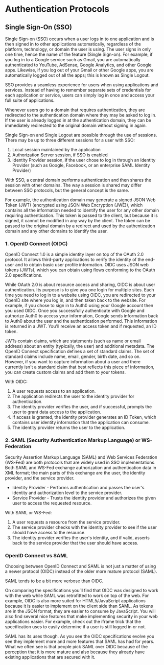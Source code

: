 # Authentication Protocols

<!-- ## Kerberos

Kerberos is a network authentication protocol. It is designed to provide strong authentication for client/server applications by using a combination of private key encryption and access tickets to safely verify user identities.

The main reasons for adopting Kerberos are:

* Plain text passwords are never sent across an insecure network.
* Encryption protects all access keys and tickets.
* Every login has three stages of authentication.
* Authentication is mutual, so both users and providers are safe from scams.

Every Kerberos verification involves a Key Distribution Center (KDC). The KDC acts as a trusted third-party authentication service, and it operates from the Kerberos server. KDC consists of three main components:
1. An authentication server (AS): The AS performs initial authentication when a user wants to access a service.
2. A ticket granting server (TGS): This server connects a user with the service server (SS).
3. A Kerberos database: This database stores IDs and passwords of verified users.

Kerberos Authentication is a multi-step process. Let us say a user wishes to access a network file server to read a document. Below are the steps required to authenticate through Kerberos:
1. The user issues an encrypted request for a Ticket Granting Ticket (TGT) to the Authentication Server. The request includes the user ID and password. When the AS gets the request, it searches for the password in the Kerberos database based on the user ID. If the user typed in the correct password, the AS decrypts the request.
2. The AS issues a TGT after verifying the user.
3. The user sends the TGT to the Ticket Granting Server. Along with the TGT, the user also explains the reason for accessing the file server. The TGS decrypts the ticket with the secret key shared with the AS.
4. If the TGT is valid, the TGS issues a service ticket to the user.
5. The user sends the service ticket to the file server. The file server decrypts the ticket with the secret key shared with TGS.
6. If the secret keys match, the file server allows the user to open the document. The service ticket determines how long the user has access to the record.

<p align="center">
  <img src="../images/kerberos.PNG" width="400">
</p>

Once access expires, the user needs to go through the entire Kerberos authentication protocol again.

### Can Kerberos Be Hacked?

The biggest threats to a Kerberos system are forged tickets, repeated attempts to guess a password and encryption downgrading malware. A combination of all three tactics is the usual recipe for successful breaches.

The most successful methods of hacking Kerberos include:

* Pass-the-ticket: A cyber attacker forges a session key and presents the fake credentials to reach the resources. Hackers usually forge a golden ticket (a ticket that grants domain admin access) or a silver ticket (a ticket that grants access to a service).
* Credential stuffing and brute-force attacks: Automated, continued attempts to guess a user password. Most brute-force attacks go after the initial ticketing and the ticket-granting service.
* Skeleton key malware: This malware bypasses Kerberos and downgrades key encryption. The attacker must have admin access to launch the cyberattack.
* DCShadow attack: This hack occurs when attackers gain enough access within the network to set up their own DC for further infiltration.

Despite these dangers, Kerberos remains the best security protocol available today. If users practice good password choice policies, the likelihood of hacks is minimal. -->

## Single Sign-On (SSO)

Single Sign-on (SSO) occurs when a user logs in to one application and is then signed in to other applications automatically, regardless of the platform, technology, or domain the user is using. The user signs in only one time, hence the name of the feature (Single Sign-on). For example, if you log in to a Google service such as Gmail, you are automatically authenticated to YouTube, AdSense, Google Analytics, and other Google apps. Likewise, if you log out of your Gmail or other Google apps, you are automatically logged out of all the apps; this is known as Single Logout.

SSO provides a seamless experience for users when using applications and services. Instead of having to remember separate sets of credentials for each application or service, users can simply log in once and access your full suite of applications.

Whenever users go to a domain that requires authentication, they are redirected to the authentication domain where they may be asked to log in. If the user is already logged in at the authentication domain, they can be immediately redirected to the original domain without signing in again.

Single Sign-on and Single Logout are possible through the use of sessions. There may be up to three different sessions for a user with SSO:
1. Local session maintained by the application
2. Authorization Server session, if SSO is enabled
3. Identity Provider session, if the user chose to log in through an Identity Provider (such as Google, Facebook, or an enterprise SAML Identity Provider)

With SSO, a central domain performs authentication and then shares the session with other domains. The way a session is shared may differ between SSO protocols, but the general concept is the same.

For example, the authentication domain may generate a signed JSON Web Token (JWT) (encrypted using JSON Web Encryption (JWE)), which contains all the information needed to identify the user for any other domain requiring authentication. This token is passed to the client, but because it is signed, it cannot be modified in any way by the client. The token can be passed to the original domain by a redirect and used by the authentication domain and any other domains to identify the user.

### 1. OpenID Connect (OIDC)
OpenID Connect 1.0 is a simple identity layer on top of the OAuth 2.0 protocol. It allows third-party applications to verify the identity of the end-user and to obtain basic user profile information. OIDC uses JSON web tokens (JWTs), which you can obtain using flows conforming to the OAuth 2.0 specifications. 

While OAuth 2.0 is about resource access and sharing, OIDC is about user authentication. Its purpose is to give you one login for multiple sites. Each time you need to log in to a website using OIDC, you are redirected to your OpenID site where you log in, and then taken back to the website. For example, if you chose to sign in to Auth0 using your Google account then you used OIDC. Once you successfully authenticate with Google and authorize Auth0 to access your information, Google sends information back to Auth0 about the user and the authentication performed. This information is returned in a JWT. You'll receive an access token and if requested, an ID token.

JWTs contain claims, which are statements (such as name or email address) about an entity (typically, the user) and additional metadata. The OpenID Connect specification defines a set of standard claims. The set of standard claims include name, email, gender, birth date, and so on. However, if you want to capture information about a user and there currently isn't a standard claim that best reflects this piece of information, you can create custom claims and add them to your tokens.

With OIDC:
1. A user requests access to an application.
2. The application redirects the user to the identity provider for authentication.
3. The identity provider verifies the user, and if successful, prompts the user to grant data access to the application.
4. If access is granted, the identity provider generates an ID Token, which contains user identity information that the application can consume.
5. The identity provider returns the user to the application.

### 2. SAML (Security Authentication Markup Language) or WS-Federation

Security Assertion Markup Language (SAML) and Web Services Federation (WS-Fed) are both protocols that are widely used in SSO implementations. Both SAML and WS-Fed exchange authorization and authentication data in XML format; the main parts of this exchange are the user, the identity provider, and the service provider.
* Identity Provider - Performs authentication and passes the user's identity and authorization level to the service provider.
* Service Provider - Trusts the identity provider and authorizes the given user to access the requested resource.
  
With SAML or WS-Fed:
1. A user requests a resource from the service provider.
2. The service provider checks with the identity provider to see if the user should have access to the resource.
3. The identity provider verifies the user's identity, and if valid, asserts back to the service provider that the user should have access.

### OpenID Connect vs SAML

Choosing between OpenID Connect and SAML is not just a matter of using a newer protocol (OIDC) instead of the older more mature protocol (SAML).

SAML tends to be a bit more verbose than OIDC. 

On comparing the specifications you’ll find that OIDC was designed to work with the web while SAML was retrofitted to work on top of the web. For example, OIDC is also more suited for HTML5/JavaScript applications because it is easier to implement on the client side than SAML. As tokens are in the JSON format, they are easier to consume by JavaScript. You will also find several nice features that make implementing security in your web applications easier. For example, check out the iframe trick that the specification uses to easily determine if a user is still logged in or not.

SAML has its uses though. As you see the OIDC specifications evolve you see they implement more and more features that SAML has had for years. What we often see is that people pick SAML over OIDC because of the perception that it is more mature and also because they already have existing applications that are secured with it.